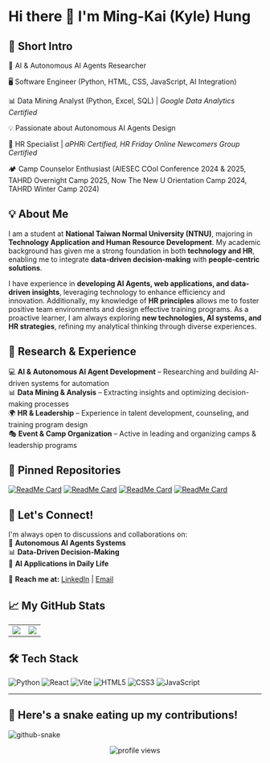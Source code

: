 # **Hi there 👋 I'm Ming-Kai (Kyle) Hung**  

## **🚀 Short Intro**  
🤖 AI & Autonomous AI Agents Researcher

🖥️ Software Engineer (Python, HTML, CSS, JavaScript, AI Integration)

📊 Data Mining Analyst (Python, Excel, SQL) | *Google Data Analytics Certified*

💡 Passionate about Autonomous AI Agents Design

👥 HR Specialist | *aPHRi Certified, HR Friday Online Newcomers Group Certified*

🏕️ Camp Counselor Enthusiast (AIESEC COol Conference 2024 & 2025, TAHRD Overnight Camp 2025, Now The New U Orientation Camp 2024, TAHRD Winter Camp 2024)



## **💡 About Me**  
I am a student at **National Taiwan Normal University (NTNU)**, majoring in **Technology Application and Human Resource Development**. My academic background has given me a strong foundation in both **technology and HR**, enabling me to integrate **data-driven decision-making** with **people-centric solutions**.  

I have experience in **developing AI Agents, web applications, and data-driven insights**, leveraging technology to enhance efficiency and innovation. Additionally, my knowledge of **HR principles** allows me to foster positive team environments and design effective training programs. As a proactive learner, I am always exploring **new technologies, AI systems, and HR strategies**, refining my analytical thinking through diverse experiences.  

## **🧠 Research & Experience**  
💻 **AI & Autonomous AI Agent Development** – Researching and building AI-driven systems for automation  
📊 **Data Mining & Analysis** – Extracting insights and optimizing decision-making processes  
🌍 **HR & Leadership** – Experience in talent development, counseling, and training program design  
🎭 **Event & Camp Organization** – Active in leading and organizing camps & leadership programs  

## 📌 Pinned Repositories  
[![ReadMe Card](https://github-readme-stats.vercel.app/api/pin/?username=KyleHung7&repo=HealthLLM&theme=light)](https://github.com/KyleHung7/HealthLLM) [![ReadMe Card](https://github-readme-stats.vercel.app/api/pin/?username=KyleHung7&repo=Scientific-Exercise&theme=light)](https://github.com/KyleHung7/Scientific-Exercise) [![ReadMe Card](https://github-readme-stats.vercel.app/api/pin/?username=KyleHung7&repo=data-structure&theme=light)](https://github.com/KyleHung7/data-structure) [![ReadMe Card](https://github-readme-stats.vercel.app/api/pin/?username=KyleHung7&repo=programming-language&theme=light)](https://github.com/KyleHung7/programming-language)
 


## **🤝 Let's Connect!**  
I'm always open to discussions and collaborations on:  
🚀 **Autonomous AI Agents Systems**  
📊 **Data-Driven Decision-Making**  
🤖 **AI Applications in Daily Life**  

📩 **Reach me at:** [LinkedIn](https://www.linkedin.com/in/kylehung) | [Email](mailto:kyle973881@gmail.com)  


## **📈 My GitHub Stats**  
<table>
  <tr>
    <td>
      <img src="https://github-readme-stats.vercel.app/api?username=KyleHung7&show_icons=true&theme=tokyonight" />
    </td>
    <td>
      <img src="https://github-readme-stats.vercel.app/api/top-langs/?username=KyleHung7&layout=compact&theme=tokyonight" />
    </td>
  </tr>
</table>

## **🛠️ Tech Stack** 
![Python](https://img.shields.io/badge/Python-%233776AB.svg?&style=flat-square&logo=python&logoColor=white)
![React](https://img.shields.io/badge/React-%2361DAFB.svg?&style=flat-square&logo=react&logoColor=black)
![Vite](https://img.shields.io/badge/Vite-%23646CFF.svg?&style=flat-square&logo=vite&logoColor=white)
![HTML5](https://img.shields.io/badge/HTML5-%23E34F26.svg?&style=flat-square&logo=html5&logoColor=white)
![CSS3](https://img.shields.io/badge/CSS3-%231572B6.svg?&style=flat-square&logo=css3&logoColor=white)
![JavaScript](https://img.shields.io/badge/JavaScript-%23F7DF1E.svg?&style=flat-square&logo=javascript&logoColor=black)


---

## 🐍 Here's a snake eating up my contributions!

<picture>
  <source media="(prefers-color-scheme: dark)" srcset="github-snake-dark.svg" />
  <source media="(prefers-color-scheme: light)" srcset="github-snake.svg" />
  <img alt="github-snake" src="github-snake.svg" />
</picture>

<p align="center"> 
  <img src="https://komarev.com/ghpvc/?username=KyleHung7&label=Profile%20views&color=0e75b6&style=flat" alt="profile views"/>
</p>


